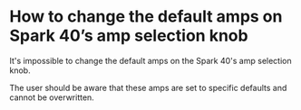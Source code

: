 # How to change the default amps on Spark 40’s amp selection knob

It's impossible to change the default amps on the Spark 40's amp selection knob.

The user should be aware that these amps are set to specific defaults and cannot be overwritten.